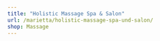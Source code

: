 ```yaml
---
title: "Holistic Massage Spa & Salon"
url: /marietta/holistic-massage-spa-und-salon/
shop: Massage
---
```

